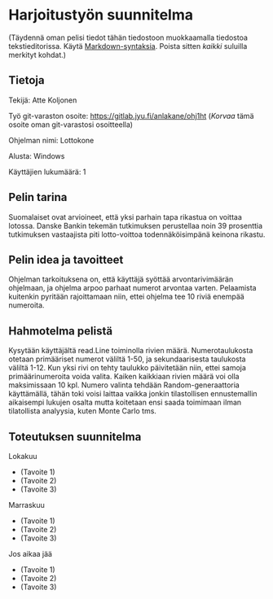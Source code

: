 # Harjoitustyön suunnitelma

(Täydennä oman pelisi tiedot tähän tiedostoon muokkaamalla 
tiedostoa tekstieditorissa. Käytä [Markdown-syntaksia](https://about.gitlab.com/handbook/markdown-guide/).
Poista sitten *kaikki* suluilla merkityt kohdat.)

## Tietoja 

Tekijä: Atte Koljonen

Työ git-varaston osoite: <https://gitlab.jyu.fi/anlakane/ohj1ht> (*Korvaa* tämä osoite oman git-varastosi osoitteella)

Ohjelman nimi: Lottokone

Alusta: Windows

Käyttäjien lukumäärä: 1

## Pelin tarina

Suomalaiset ovat arvioineet, että yksi parhain tapa rikastua on voittaa lotossa. Danske Bankin tekemän tutkimuksen perustellaa noin 39 prosenttia tutkimuksen vastaajista piti lotto-voittoa todennäköisimpänä keinona rikastu. 

## Pelin idea ja tavoitteet

Ohjelman tarkoituksena on, että käyttäjä syöttää arvontarivimäärän ohjelmaan, ja ohjelma arpoo parhaat numerot arvontaa varten. Pelaamista kuitenkin pyritään rajoittamaan niin, ettei ohjelma tee 10 riviä enempää numeroita. 

## Hahmotelma pelistä

Kysytään käyttäjältä read.Line toiminolla rivien määrä. Numerotaulukosta otetaan primääriset numerot väliltä 1-50, ja sekundaarisesta taulukosta väliltä 1-12. Kun yksi rivi on tehty taulukko päivitetään niin, ettei samoja primäärinumeroita voida valita. Kaiken kaikkiaan rivien määrä voi olla maksimissaan 10 kpl. Numero valinta tehdään Random-generaattoria käyttämällä, tähän toki voisi laittaa vaikka jonkin tilastollisen ennustemallin aikaisempi lukujen osalta mutta koitetaan ensi saada toimimaan ilman tilatollista analyysia, kuten Monte Carlo tms. 

## Toteutuksen suunnitelma

Lokakuu

- (Tavoite 1)
- (Tavoite 2)
- (Tavoite 3)

Marraskuu

- (Tavoite 1)
- (Tavoite 2)
- (Tavoite 3)

Jos aikaa jää

- (Tavoite 1)
- (Tavoite 2)
- (Tavoite 3)
